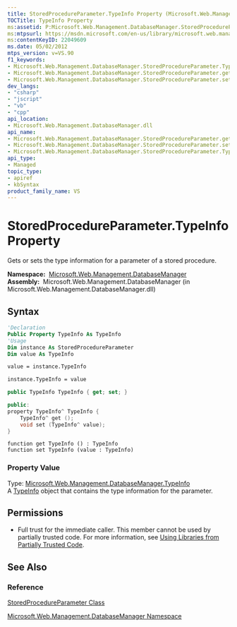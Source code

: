 ```yaml
---
title: StoredProcedureParameter.TypeInfo Property (Microsoft.Web.Management.DatabaseManager)
TOCTitle: TypeInfo Property
ms:assetid: P:Microsoft.Web.Management.DatabaseManager.StoredProcedureParameter.TypeInfo
ms:mtpsurl: https://msdn.microsoft.com/en-us/library/microsoft.web.management.databasemanager.storedprocedureparameter.typeinfo(v=VS.90)
ms:contentKeyID: 22049609
ms.date: 05/02/2012
mtps_version: v=VS.90
f1_keywords:
- Microsoft.Web.Management.DatabaseManager.StoredProcedureParameter.TypeInfo
- Microsoft.Web.Management.DatabaseManager.StoredProcedureParameter.get_TypeInfo
- Microsoft.Web.Management.DatabaseManager.StoredProcedureParameter.set_TypeInfo
dev_langs:
- "csharp"
- "jscript"
- "vb"
- "cpp"
api_location:
- Microsoft.Web.Management.DatabaseManager.dll
api_name:
- Microsoft.Web.Management.DatabaseManager.StoredProcedureParameter.get_TypeInfo
- Microsoft.Web.Management.DatabaseManager.StoredProcedureParameter.set_TypeInfo
- Microsoft.Web.Management.DatabaseManager.StoredProcedureParameter.TypeInfo
api_type:
- Managed
topic_type:
- apiref
- kbSyntax
product_family_name: VS
---
```


# StoredProcedureParameter.TypeInfo Property

Gets or sets the type information for a parameter of a stored procedure.

**Namespace:**  [Microsoft.Web.Management.DatabaseManager](microsoft-web-management-databasemanager-namespace.md)  
**Assembly:**  Microsoft.Web.Management.DatabaseManager (in Microsoft.Web.Management.DatabaseManager.dll)

## Syntax

```vb
'Declaration
Public Property TypeInfo As TypeInfo
'Usage
Dim instance As StoredProcedureParameter
Dim value As TypeInfo

value = instance.TypeInfo

instance.TypeInfo = value
```

```csharp
public TypeInfo TypeInfo { get; set; }
```

```cpp
public:
property TypeInfo^ TypeInfo {
    TypeInfo^ get ();
    void set (TypeInfo^ value);
}
```

```jscript
function get TypeInfo () : TypeInfo
function set TypeInfo (value : TypeInfo)
```

### Property Value

Type: [Microsoft.Web.Management.DatabaseManager.TypeInfo](typeinfo-class-microsoft-web-management-databasemanager.md)  
A [TypeInfo](typeinfo-class-microsoft-web-management-databasemanager.md) object that contains the type information for the parameter.  

## Permissions

  - Full trust for the immediate caller. This member cannot be used by partially trusted code. For more information, see [Using Libraries from Partially Trusted Code](https://msdn.microsoft.com/library/8skskf63).

## See Also

### Reference

[StoredProcedureParameter Class](storedprocedureparameter-class-microsoft-web-management-databasemanager.md)

[Microsoft.Web.Management.DatabaseManager Namespace](microsoft-web-management-databasemanager-namespace.md)

